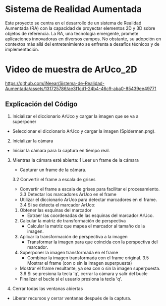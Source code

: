 # Sistema de Realidad Aumentada
Este proyecto se centra en el desarrollo de un sistema de Realidad Aumentada (RA) con la capacidad de proyectar elementos 2D y 3D sobre objetos de referencia. La RA, una tecnología emergente, promete aplicaciones innovadoras en diversos campos. No obstante, su adopción en contextos más allá del entretenimiento se enfrenta a desafíos técnicos y de implementación.

# Video de muestra de ArUco_2D

https://github.com/iNeear/Sistema-de-Realidad-Aumentada/assets/131725786/ae3f1cd1-24b4-46c9-aba0-85439ee49771

## Explicación del Código
1. Inicializar el diccionario ArUco y cargar la imagen que se va a superponer
  - Seleccionar el diccionario ArUco y cargar la imagen (Spiderman.png).

2. Inicializar la cámara
  - Iniciar la cámara para la captura en tiempo real.

3. Mientras la cámara esté abierta:
   1 Leer un frame de la cámara
     - Capturar un frame de la cámara.



   3.2 Convertir el frame a escala de grises
     - Convertir el frame a escala de grises para facilitar el procesamiento.
  3.3 Detectar los marcadores ArUco en el frame
     - Utilizar el diccionario ArUco para detectar marcadores en el frame.
  3.4 Si se detecta el marcador ArUco:
     1. Obtener las esquinas del marcador
        - Extraer las coordenadas de las esquinas del marcador ArUco.
     2. Calcular la matriz de transformación de perspectiva
        - Calcular la matriz que mapea el marcador al tamaño de la imagen.
     3. Aplicar la transformación de perspectiva a la imagen
        - Transformar la imagen para que coincida con la perspectiva del marcador.
     4. Superponer la imagen transformada en el frame
        - Combinar la imagen transformada con el frame original.
  3.5 Mostrar el frame (con o sin la imagen superpuesta)
     - Mostrar el frame resultante, ya sea con o sin la imagen superpuesta.
  3.6 Si se presiona la tecla 'q', cerrar la cámara y salir del bucle
     - Finalizar el bucle si el usuario presiona la tecla 'q'.

5. Cerrar todas las ventanas abiertas
  - Liberar recursos y cerrar ventanas después de la captura.

